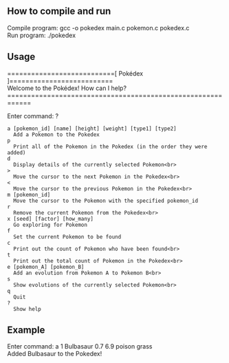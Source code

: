 ## How to compile and run
Compile program: gcc -o pokedex main.c pokemon.c pokedex.c <br/>
Run program: ./pokedex

## Usage
\===========================[ Pokédex ]==========================<br>
            Welcome to the Pokédex!  How can I help?<br>
\============================================================<br>

Enter command: ?<br>
  ```
  a [pokemon_id] [name] [height] [weight] [type1] [type2]
    Add a Pokemon to the Pokedex
  p
    Print all of the Pokemon in the Pokedex (in the order they were added)
  d
    Display details of the currently selected Pokemon<br>
  >
    Move the cursor to the next Pokemon in the Pokedex<br>
  < 
    Move the cursor to the previous Pokemon in the Pokedex<br>
  m [pokemon_id]
    Move the cursor to the Pokemon with the specified pokemon_id
  r
    Remove the current Pokemon from the Pokedex<br>
  x [seed] [factor] [how_many]
    Go exploring for Pokemon
  f
    Set the current Pokemon to be found
  c
    Print out the count of Pokemon who have been found<br>
  t
    Print out the total count of Pokemon in the Pokedex<br>
  e [pokemon_A] [pokemon_B]
    Add an evolution from Pokemon A to Pokemon B<br>
  s
    Show evolutions of the currently selected Pokemon<br>
  q
    Quit
  ?
    Show help
   ``` 
## Example
Enter command: a 1 Bulbasaur 0.7 6.9 poison grass <br/>
Added Bulbasaur to the Pokedex!
